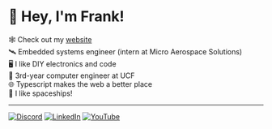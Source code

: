 # 👋 Hey, I'm Frank!

🕸️ Check out my [website](https://www.franklaterza.com/) <br>
🛰️ Embedded systems engineer (intern at Micro Aerospace Solutions)<br>
🖥️ I like DIY electronics and code<br>
🎒 3rd-year computer engineer at UCF<br>
🌐 Typescript makes the web a better place<br>
🚀 I like spaceships!<br>

---

[![Discord](https://img.shields.io/badge/Discord-%237289DA.svg?logo=discord&logoColor=white)](https://discord.gg/discord.gg/d4J7AQEF) [![LinkedIn](https://img.shields.io/badge/LinkedIn-%230077B5.svg?logo=linkedin&logoColor=white)](https://linkedin.com/in/laterzafrank) [![YouTube](https://img.shields.io/badge/YouTube-%23FF0000.svg?logo=YouTube&logoColor=white)](https://youtube.com/@UCuLsLChOp2IIjJQnbPQSq5Q) <br>
<!-- Proudly created with GPRM ( https://gprm.itsvg.in ) -->
